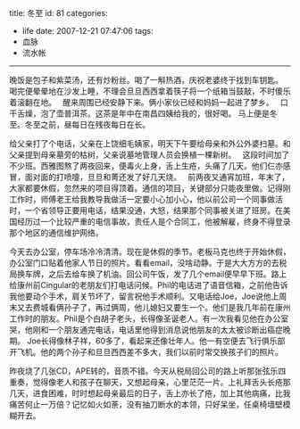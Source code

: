 title: 冬至
id: 81
categories:
  - life
date: 2007-12-21 07:47:06
tags:
  - 血脉
  - 流水帐
---

晚饭是包子和紫菜汤，还有炒粉丝。喝了一斛热酒，庆祝老婆终于找到车钥匙。
 
喝完便晕晕地在沙发上睡，不理会旦旦西西拿着筷子将一个纸箱当鼓敲，不时傻乐着滚翻在地。
 
醒来周围已经安静下来。俩小家伙已经和妈妈一起进了梦乡。
 
口干舌燥，泡了壶普洱茶。这茶是年中在南昌四姨给我的，很好喝。
马上便是冬至。冬至之前，昼每日在残夜每日在长。

给父亲打了个电话，父亲在上饶细毛姨家，明天下午要给母亲和外公外婆扫墓。和父亲提到母亲墓旁的枯树，父亲说墓地管理人员会换植一棵新树。
 
这段时间加了不少班。西雅图熬了两夜回来，便毒火上身，舌上生疮，头痛了几天。他们仨亦感冒，面对面的打喷嚏，旦旦和菁还发了好几天烧。
 
前两夜又通宵加班，年末了，大家都要休假，忽然来的项目得顶着。通信的项目，关键部分只能夜里做。记得刚工作时，师傅老王给我教导我做活一定要小心加小心，他以前公司一个同事做活时，一个省领导正要用电话，结果没通，大怒，结果那个同事被关进了班房。在美国经历过一个比较严重的电信事故，责任人是个合同工，他被解雇，终身不得登录那个地区的通信维护网络。

今天去办公室，停车场冷冷清清。现在是休假的季节。老板马克也终于开始休假，办公室门口贴着他家人节日的照片。看看email，没啥动静。于是大大方方的去税局换车牌，之后去给车换了机油。回公司午饭，发了几个email便早早下班。路上给康州前Cingular的老朋友们打电话问候。Phil的电话进了语音信箱，之前他告诉我他要动个手术，肩关节坏了，留言祝他手术顺利。又电话给Joe，Joe说他上周末又去费城看俩孙子了，再过俩周，他儿媳妇又要生一个。他们是我几年前在康州工作时的朋友。Phil是个白胡子老头，长得像圣诞老人。有一次我看见他在办公室哭，他刚和一个朋友通完电话，电话里他得到消息说他朋友的太太被诊断出癌症晚期。 Joe长得像林子祥，60多了，看起来还像壮年人。他一有空便去飞行俱乐部开飞机。他的两个孙子和旦旦西西差不多大，我们以前时常交换孩子们的照片。

昨夜烧了几张CD，APE转的，音质不错。今天从税局回公司的路上听那张弦乐四重奏，觉得像老人和孩子在聊天，又想起母亲，心里茫茫一片。上礼拜舌头长疮那几天，进食困难，时时想起母亲最后的日子，舌上亦长了疮，加上其他病痛，比我痛苦何止一万倍？记忆如火如荼，没有抽刀断水的本领，只好呆坐，任桌椅墙壁模糊开去。


